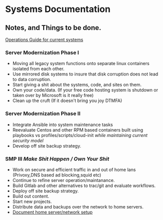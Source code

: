 # Systems Documentation
## Notes, and Things to be done.
[Operations Guide for current systems](OperationsGuide/) 

### Server Modernization Phase I

* Moving all legacy system functions onto separate linux containers isolated from each other.
* Use mirrored disk systems to insure that disk corruption does not lead to data corruption.
* Start giving a shit about the systems, code, and sites on them.
* Own your code/data. (If your free code hosting system is shutdown or taken over by Microsoft is it really free)
* Clean up the cruft (If it doesn't bring you joy DTMFA)
 
 ### Server Modernization Phase II
* Integrate Ansible into system maintenance tasks
* Reevaluate Centos and other RPM based containers built using playbooks vs profiles/scripts/cloud-init _while maintaining current security model_
* Develop off site backup strategy.
### SMP III _Make Shit Happen / Own Your Shit_
* Work on secure and efficient traffic in and out of home lans (Privoxy,DNS based ad blocking,squid etc) 
* Continue to refine server operation/maintanance.
* Build Gitlab and other alternatives to trac/git and evaluate workflows.
* Deploy off site backup strategy.
* Build out content. 
* Start new projects.
* Distribute data and backups over the network to home servers.
* [Document home server/network setup](edge-server-configuration/)
<!-- # Active Tickets
[[TicketQuery(status=new|assigned|accepted|reopened,order=id,desc=1,format=table,col=status|summary|owner|reporter)]]
-->
<!--## Recent Changes
[[RecentChanges(,5)]]
To make a complete copy of this site in either html or PDF  use this link. http://serverdocs.suspectdevices.com/serverdocs/admin/wikiprint/makebook
-->